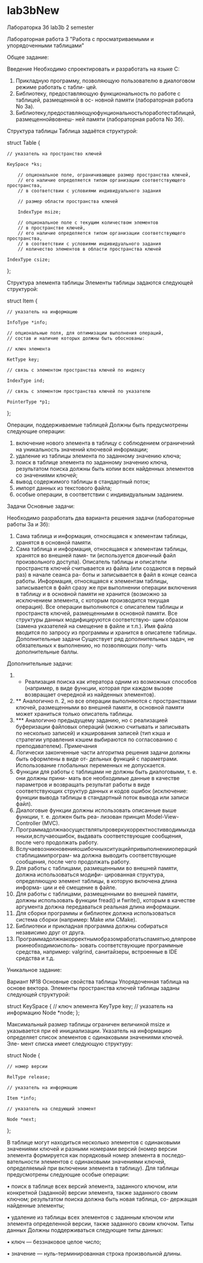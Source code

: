 # lab3bNew
Лабораторка 3б
lab3b 2 semester

Лабораторная работа 3 "Работа с просматриваемыми и упорядоченными таблицами"

Общее задание: 

Введение
Необходимо спроектировать и разработать на языке C:
1. Прикладную программу, позволяющую пользователю в диалоговом режиме работать с табли- цей.
2. Библиотеку, предоставляющую функциональность по работе с таблицей, размещенной в ос- новной памяти (лабораторная работа No 3а).
3. Библиотеку,предоставляющуюфунциональностьпоработестаблицей,размещеннойвовнеш- ней памяти (лабораторная работа No 3б).

Структура таблицы
Таблица задаётся структурой:


struct Table {

    // указатель на пространство ключей
    
    KeySpace *ks;
    
        // опциональное поле, ограничивающее размер пространства ключей,
        // его наличие определяется типом организации соответствующего пространства,
        // в соответствии с условиями индивидуального задания
 
        // размер области пространства ключей
        
        IndexType msize;
        
        // опциональное поле с текущим количеством элементов
        // в пространстве ключей,
        // его наличие определяется типом организации соответствующего пространства,
        // в соответствии с условиями индивидуального задания
        // количество элементов в области пространства ключей
        
    IndexType csize;
};

Структура элемента таблицы
Элементы таблицы задаются следующей структурой:

struct Item {

    // указатель на информацию
    
    InfoType *info;
    
    // опциональные поля, для оптимизации выполнения операций,
    // состав и наличие которых должны быть обоснованы:
    
    // ключ элемента
    
    KetType key;
    
    // связь с элементом пространства ключей по индексу
    
    IndexType ind;
    
    // связь с элементом пространства ключей по указателю
    
    PointerType *p1;
    
};

Операции, поддерживаемые таблицей
Должны быть предусмотрены следующие операции:
1. включение нового элемента в таблицу с соблюдением ограничений на уникальность значений ключевой информации;
2. удаление из таблицы элемента по заданному значению ключа;
3. поиск в таблице элемента по заданному значению ключа, результатом поиска должны быть копии всех найденных элементов со значениями ключей;
4. вывод содержимого таблицы в стандартный поток;
5. импорт данных из текстового файла;
6. особые операции, в соответствии с индивидуальным заданием.

Задачи
Основные задачи:

Необходимо разработать два варианта решения задачи (лабораторные работы 3а и 3б):
1. Сама таблица и информация, относящаяся к элементам таблицы, хранятся в основной памяти.
2. Сама таблица и информация, относящаяся к элементам таблицы, хранятся во внешней памя- ти (используется двоичный файл произвольного доступа). Описатель таблицы и описатели пространств ключей считывается из файла (или создаются в первый раз) в начале сеанса ра- боты и записывается в файл в конце сеанса работы. Информация, относящаяся к элементам таблицы, записывается в файл сразу же при выполнении операции включения в таблицу и в основной памяти не хранится (возможно за исключением элемента, с которым производится текущая операция). Все операции выполняются с описателем таблицы и пространств ключей, размещенными в основной памяти. Все структуры данных модифицируются соответствую- щим образом (замена указателей на смещение в файле и т.п.). Имя файла вводится по запросу из программы и хранится в описателе таблицы.
Дополнительные задачи
Существует ряд дополнительных задач, не обязательных к выполнению, но позволяющих полу- чить дополнительные баллы.

Дополнительные задачи:

1. * Реализация поиска как итератора одним из возможных способов (например, в виде функции, которая при каждом вызове возвращает очередной из найденных элементов).
2. ** Аналогично п. 2, но все операции выполняются с пространствами ключей, размещенными во внешней памяти, в основной памяти может храниться только описатель таблицы.
3. *** Аналогично предыдущему заданию, но с реализацией буферизации файловых операций (можно считывать и записывать по несколько записей) и кэширования записей (тип кэша и стратегии управления кэшем выбираются по согласованию с преподавателем).
Примечания
1. Логически законченные части алгоритма решения задачи должны быть оформлены в виде от- дельных функций с параметрами. Использование глобальных переменных не допускается.
2. Функции для работы с таблицами не должны быть диалоговыми, т. е. они должны прини- мать все необходимые данные в качестве параметров и возвращать результат работы в виде соответствующих структур данных и кодов ошибок (исключение: функции вывода таблицы в стандартный поток вывода или записи файл).
3. Диалоговые функции должны использовать описанные выше функции, т. е. должен быть реа- лизован принцип Model-View-Controller (MVC).
4. Программадолжнаосуществлятьпроверкукорректностивводимыхданныхи,вслучаеошибок, выдавать соответствующие сообщения, после чего продолжать работу.
5. Вслучаевозникновенияошибочныхситуацийпривыполненииоперацийстаблицамипрограм- ма должна выводить соответствующие сообщения, после чего продолжать работу.
6. Для работы с таблицами, размещенными во внешней памяти, должна использоваться модифи- цированная структура, определяющую элемент таблицы, в которую включена длина информа- ции и её смещение в файле.
7. Для работы с таблицами, размещенными во внешней памяти, должны использовать функции fread() и fwrite(), которым в качестве аргумента должна передаваться реальная длина информации.
8. Для сборки программы и библиотек должна использоваться система сборки (например: Make или CMake).
9. Библиотеки и прикладная программа должны собираться независимо друг от друга.
10. Программадолжнакорректнымобразомработатьспамятью,дляпроверкинеобходимоисполь- зовать соответствующие программные средства, например: valgrind, санитайзеры, встроенные в IDE средства и т.д.

Уникальное задание:

Вариант №18
Основные свойства таблицы
Упорядоченная таблица на основе вектора.
Элементы пространства ключей таблицы заданы следующей структурой:

struct KeySpace {
    // ключ элемента
    KeyType key;
    // указатель на информацию
    Node *node;
};

Максимальный размер таблицы ограничен величиной msize и указывается при её инициализации.
Указатель на информацию определяет список элементов с одинаковыми значениями ключей. Эле- мент списка имеет следующую структуру:

struct Node {

    // номер версии
    
    RelType release;
    
    // указатель на информацию
    
    Item *info;
    
    // указатель на следующий элемент
    
    Node *next;
    
};

В таблице могут находиться несколько элементов с одинаковыми значениями ключей и разными номерами версий (номер версии элемента формируется как порядковый номер элемента в последо- вательности элементов с одинаковыми значениями ключей, определяемый при включении элемента в таблицу).
Для таблицы предусмотрены следующие особые операции:

• поиск в таблице всех версий элемента, заданного ключом, или конкретной (заданной) версии элемента, также заданного своим ключом; результатом поиска должна быть новая таблица, со- держащая найденные элементы;

• удаление из таблицы всех элементов с заданным ключом или элемента определенной версии, также заданного своим ключом.
Типы данных
Должны поддерживаться следующие типы данных:

• ключ — беззнаковое целое число;

• значение — нуль-терминированная строка произвольной длины.
